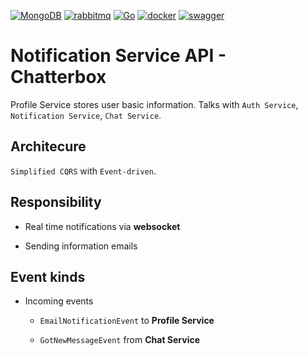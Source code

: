 [![MongoDB](https://img.shields.io/badge/MongoDB-%234ea94b.svg?style=for-the-badge&logo=mongodb&logoColor=white)]()
[![rabbitmq](https://img.shields.io/badge/rabbitmq-%23FF6600.svg?&style=for-the-badge&logo=rabbitmq&logoColor=white)]()
[![Go](https://img.shields.io/badge/go-%2300ADD8.svg?style=for-the-badge&logo=go&logoColor=white)]()
[![docker](https://img.shields.io/badge/docker-%230db7ed.svg?style=for-the-badge&logo=docker&logoColor=white)]()
[![swagger](https://img.shields.io/badge/-Swagger-%23Clojure?style=for-the-badge&logo=swagger&logoColor=white)]()

# Notification Service API - Chatterbox

Profile Service stores user basic information. Talks with `Auth Service`, `Notification Service`, `Chat Service`.

## Architecure

`Simplified CQRS` with `Event-driven`.

## Responsibility

- Real time notifications via **websocket**

- Sending information emails 

## Event kinds

- Incoming events

    - `EmailNotificationEvent` to **Profile Service**

    - `GotNewMessageEvent` from **Chat Service**